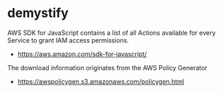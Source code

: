 # demystify

AWS SDK for JavaScript contains a list of all Actions available for every Service to grant IAM access permissions. 

 - https://aws.amazon.com/sdk-for-javascript/

The download information originates from the AWS Policy Generator 

 - https://awspolicygen.s3.amazonaws.com/policygen.html
